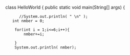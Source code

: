 class HelloWorld {
    public static void main(String[] args) {
        
          //System.out.println( " \n" );
       int nmber = 0;
       
        for(int i = 1;i<=6;i++){
            nmber+=i;
             
        }
        System.out.println( nmber);
